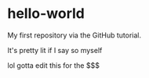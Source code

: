 # hello-world
My first repository via the GitHub tutorial.

It's pretty lit if I say so myself

lol gotta edit this for the $$$
